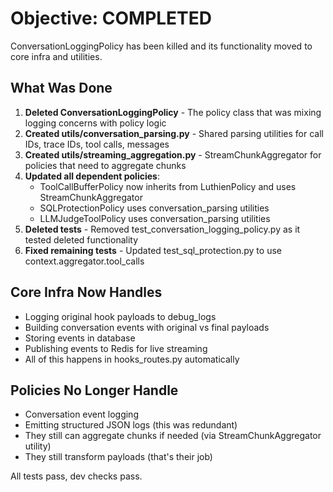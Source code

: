 # Objective: COMPLETED

ConversationLoggingPolicy has been killed and its functionality moved to core infra and utilities.

## What Was Done

1. **Deleted ConversationLoggingPolicy** - The policy class that was mixing logging concerns with policy logic
2. **Created utils/conversation_parsing.py** - Shared parsing utilities for call IDs, trace IDs, tool calls, messages
3. **Created utils/streaming_aggregation.py** - StreamChunkAggregator for policies that need to aggregate chunks
4. **Updated all dependent policies**:
   - ToolCallBufferPolicy now inherits from LuthienPolicy and uses StreamChunkAggregator
   - SQLProtectionPolicy uses conversation_parsing utilities
   - LLMJudgeToolPolicy uses conversation_parsing utilities
5. **Deleted tests** - Removed test_conversation_logging_policy.py as it tested deleted functionality
6. **Fixed remaining tests** - Updated test_sql_protection.py to use context.aggregator.tool_calls

## Core Infra Now Handles

- Logging original hook payloads to debug_logs
- Building conversation events with original vs final payloads
- Storing events in database
- Publishing events to Redis for live streaming
- All of this happens in hooks_routes.py automatically

## Policies No Longer Handle

- Conversation event logging
- Emitting structured JSON logs (this was redundant)
- They still can aggregate chunks if needed (via StreamChunkAggregator utility)
- They still transform payloads (that's their job)

All tests pass, dev checks pass.
